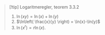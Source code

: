> [!tip] Logaritmeregler, teorem 3.3.2
> 1. $\ln(xy)= \ln(x)+\ln(y)$
> 2. $\ln\left( \frac{x}{y} \right) = \ln(x)-\ln(y)$
> 3. $\ln(x^r)=r\ln(x)$.

